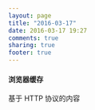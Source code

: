 ```yaml
---
layout: page
title: "2016-03-17"
date: 2016-03-17 19:27
comments: true
sharing: true
footer: true
---
```


#### 浏览器缓存

基于 HTTP 协议的内容
